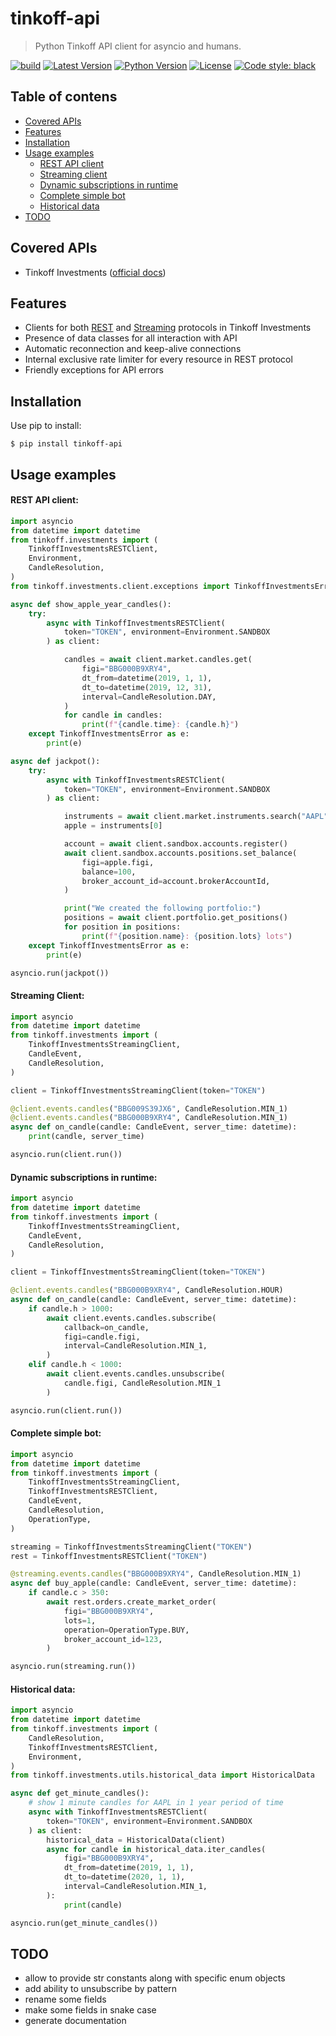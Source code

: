 # tinkoff-api

> Python Tinkoff API client for asyncio and humans.

[![build](https://github.com/Fatal1ty/tinkoff-api/workflows/build/badge.svg)](https://github.com/Fatal1ty/tinkoff-api/actions?query=workflow%3Abuild)
[![Latest Version](https://img.shields.io/pypi/v/tinkoff-api.svg)](https://pypi.python.org/pypi/tinkoff-api)
[![Python Version](https://img.shields.io/pypi/pyversions/tinkoff-api.svg)](https://pypi.python.org/pypi/tinkoff-api)
[![License](https://img.shields.io/badge/License-Apache%202.0-blue.svg)](https://opensource.org/licenses/Apache-2.0)
[![Code style: black](https://img.shields.io/badge/code%20style-black-000000.svg)](https://github.com/psf/black)


Table of contens
--------------------------------------------------------------------------------
* [Covered APIs](#covered-apis)
* [Features](#features)
* [Installation](#installation)
* [Usage examples](#usage-examples)
    * [REST API client](#rest-api-client)
    * [Streaming client](#streaming-client)
    * [Dynamic subscriptions in runtime](#dynamic-subscriptions-in-runtime)
    * [Complete simple bot](#complete-simple-bot)
    * [Historical data](#historical-data)
* [TODO](#todo)


Covered APIs
--------------------------------------------------------------------------------
* Tinkoff Investments ([official docs](https://tinkoffcreditsystems.github.io/invest-openapi/))


Features
--------------------------------------------------------------------------------
* Clients for both [REST](https://tinkoffcreditsystems.github.io/invest-openapi/rest/) and [Streaming](https://tinkoffcreditsystems.github.io/invest-openapi/marketdata/) protocols in Tinkoff Investments
* Presence of data classes for all interaction with API
* Automatic reconnection and keep-alive connections
* Internal exclusive rate limiter for every resource in REST protocol
* Friendly exceptions for API errors


Installation
--------------------------------------------------------------------------------

Use pip to install:
```shell
$ pip install tinkoff-api
```

Usage examples
--------------------------------------------------------------------------------

#### REST API client:
```python
import asyncio
from datetime import datetime
from tinkoff.investments import (
    TinkoffInvestmentsRESTClient,
    Environment,
    CandleResolution,
)
from tinkoff.investments.client.exceptions import TinkoffInvestmentsError

async def show_apple_year_candles():
    try:
        async with TinkoffInvestmentsRESTClient(
            token="TOKEN", environment=Environment.SANDBOX
        ) as client:

            candles = await client.market.candles.get(
                figi="BBG000B9XRY4",
                dt_from=datetime(2019, 1, 1),
                dt_to=datetime(2019, 12, 31),
                interval=CandleResolution.DAY,
            )
            for candle in candles:
                print(f"{candle.time}: {candle.h}")
    except TinkoffInvestmentsError as e:
        print(e)

async def jackpot():
    try:
        async with TinkoffInvestmentsRESTClient(
            token="TOKEN", environment=Environment.SANDBOX
        ) as client:

            instruments = await client.market.instruments.search("AAPL")
            apple = instruments[0]

            account = await client.sandbox.accounts.register()
            await client.sandbox.accounts.positions.set_balance(
                figi=apple.figi,
                balance=100,
                broker_account_id=account.brokerAccountId,
            )

            print("We created the following portfolio:")
            positions = await client.portfolio.get_positions()
            for position in positions:
                print(f"{position.name}: {position.lots} lots")
    except TinkoffInvestmentsError as e:
        print(e)

asyncio.run(jackpot())
```

#### Streaming Client:
```python
import asyncio
from datetime import datetime
from tinkoff.investments import (
    TinkoffInvestmentsStreamingClient,
    CandleEvent,
    CandleResolution,
)

client = TinkoffInvestmentsStreamingClient(token="TOKEN")

@client.events.candles("BBG009S39JX6", CandleResolution.MIN_1)
@client.events.candles("BBG000B9XRY4", CandleResolution.MIN_1)
async def on_candle(candle: CandleEvent, server_time: datetime):
    print(candle, server_time)

asyncio.run(client.run())
```

#### Dynamic subscriptions in runtime:
```python
import asyncio
from datetime import datetime
from tinkoff.investments import (
    TinkoffInvestmentsStreamingClient,
    CandleEvent,
    CandleResolution,
)

client = TinkoffInvestmentsStreamingClient(token="TOKEN")

@client.events.candles("BBG000B9XRY4", CandleResolution.HOUR)
async def on_candle(candle: CandleEvent, server_time: datetime):
    if candle.h > 1000:
        await client.events.candles.subscribe(
            callback=on_candle,
            figi=candle.figi,
            interval=CandleResolution.MIN_1,
        )
    elif candle.h < 1000:
        await client.events.candles.unsubscribe(
            candle.figi, CandleResolution.MIN_1
        )

asyncio.run(client.run())
```

#### Complete simple bot:
```python
import asyncio
from datetime import datetime
from tinkoff.investments import (
    TinkoffInvestmentsStreamingClient,
    TinkoffInvestmentsRESTClient,
    CandleEvent,
    CandleResolution,
    OperationType,
)

streaming = TinkoffInvestmentsStreamingClient("TOKEN")
rest = TinkoffInvestmentsRESTClient("TOKEN")

@streaming.events.candles("BBG000B9XRY4", CandleResolution.MIN_1)
async def buy_apple(candle: CandleEvent, server_time: datetime):
    if candle.c > 350:
        await rest.orders.create_market_order(
            figi="BBG000B9XRY4",
            lots=1,
            operation=OperationType.BUY,
            broker_account_id=123,
        )

asyncio.run(streaming.run())
```

#### Historical data:
```python
import asyncio
from datetime import datetime
from tinkoff.investments import (
    CandleResolution,
    TinkoffInvestmentsRESTClient,
    Environment,
)
from tinkoff.investments.utils.historical_data import HistoricalData

async def get_minute_candles():
    # show 1 minute candles for AAPL in 1 year period of time
    async with TinkoffInvestmentsRESTClient(
        token="TOKEN", environment=Environment.SANDBOX
    ) as client:
        historical_data = HistoricalData(client)
        async for candle in historical_data.iter_candles(
            figi="BBG000B9XRY4",
            dt_from=datetime(2019, 1, 1),
            dt_to=datetime(2020, 1, 1),
            interval=CandleResolution.MIN_1,
        ):
            print(candle)

asyncio.run(get_minute_candles())

```

TODO
--------------------------------------------------------------------------------

* allow to provide str constants along with specific enum objects
* add ability to unsubscribe by pattern
* rename some fields
* make some fields in snake case
* generate documentation
